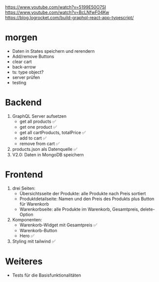 https://www.youtube.com/watch?v=5199E50O7SI
<br>
https://www.youtube.com/watch?v=BcLNfwF04Kw
<br>
https://blog.logrocket.com/build-graphql-react-app-typescript/

# morgen
- Daten in States speichern und rerendern
- Add/remove Buttons
- clear cart
- back-arrow
- ts: type object?
- server prüfen
- testing

# Backend
1. GraphQL Server aufsetzen
    - get all products ✅
    - get one product ✅
    - get all cartProducts, totalPrice ✅
    - add to cart ✅
    - remove from cart ✅
2. products.json als Datenquelle ✅
3. V2.0: Daten in MongoDB speichern

# Frontend
1. drei Seiten: 
    - Übersichtsseite der Produkte: alle Produkte nach Preis sortiert 
    - Produktdetailseite: Namen und den Preis des Produkts plus Button für Warenkorb
    - Warenkorbseite: alle Produkte im Warenkorb, Gesamtpreis, delete-Option
2. Komponenten:
    - Warenkorb-Widget mit Gesamtpreis ✅
    - Warenkorb-Button
    - Hero ✅
3. Styling mit tailwind ✅

# Weiteres
- Tests für die Basisfunktionalitäten